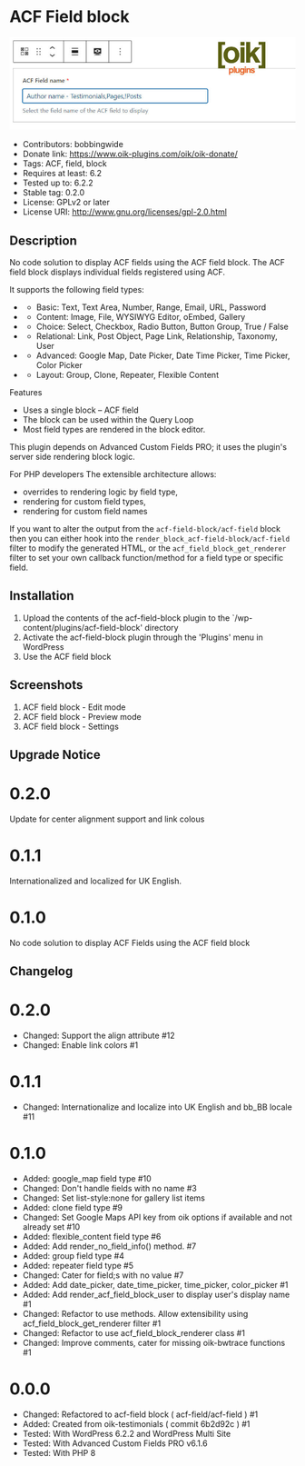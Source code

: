 # ACF Field block 
![banner](assets/acf-field-block-banner-772x250.jpg)
* Contributors: bobbingwide
* Donate link: https://www.oik-plugins.com/oik/oik-donate/
* Tags: ACF, field, block
* Requires at least: 6.2
* Tested up to: 6.2.2
* Stable tag: 0.2.0
* License: GPLv2 or later
* License URI: http://www.gnu.org/licenses/gpl-2.0.html

## Description 
No code solution to display ACF fields using the ACF field block.
The ACF field block displays individual fields registered using ACF.

It supports the following field types:

* - Basic: Text, Text Area, Number, Range, Email, URL, Password
* - Content: Image, File, WYSIWYG Editor, oEmbed, Gallery
* - Choice: Select, Checkbox, Radio Button, Button Group, True / False
* - Relational: Link, Post Object, Page Link, Relationship, Taxonomy, User
* - Advanced: Google Map, Date Picker, Date Time Picker, Time Picker, Color Picker
* - Layout: Group, Clone, Repeater, Flexible Content

Features

- Uses a single block – ACF field
- The block can be used within the Query Loop
- Most field types are rendered in the block editor.


This plugin depends on Advanced Custom Fields PRO; it uses the plugin's server side rendering block logic.


For PHP developers
The extensible architecture allows:
- overrides to rendering logic by field type,
- rendering for custom field types,
- rendering for custom field names


If you want to alter the output from the `acf-field-block/acf-field` block
then you can either hook into the `render_block_acf-field-block/acf-field` filter to
modify the generated HTML,
or the `acf_field_block_get_renderer` filter to set your own callback function/method
for a field type or specific field.


## Installation 
1. Upload the contents of the acf-field-block plugin to the `/wp-content/plugins/acf-field-block' directory
1. Activate the acf-field-block plugin through the 'Plugins' menu in WordPress
1. Use the ACF field block

## Screenshots 
1. ACF field block - Edit mode
1. ACF field block - Preview mode
1. ACF field block - Settings

## Upgrade Notice 
# 0.2.0 
Update for center alignment support and link colous

# 0.1.1 
Internationalized and localized for UK English.

# 0.1.0 
No code solution to display ACF Fields using the ACF field block

## Changelog 
# 0.2.0 
* Changed: Support the align attribute #12
* Changed: Enable link colors #1

# 0.1.1 
* Changed: Internationalize and localize into UK English and bb_BB locale #11

# 0.1.0 
* Added: google_map field type #10
* Changed: Don't handle fields with no name #3
* Changed: Set list-style:none for gallery list items
* Added: clone field type #9
* Changed: Set Google Maps API key from oik options if available and not already set #10
* Added: flexible_content field type #6
* Added: Add render_no_field_info() method. #7
* Added: group field type #4
* Added: repeater field type #5
* Changed: Cater for field;s with no value #7
* Added: Add date_picker, date_time_picker, time_picker, color_picker #1
* Added: Add render_acf_field_block_user to display user's display name #1
* Changed: Refactor to use methods. Allow extensibility using acf_field_block_get_renderer filter #1
* Changed: Refactor to use acf_field_block_renderer class #1
* Changed: Improve comments, cater for missing oik-bwtrace functions #1

# 0.0.0 
* Changed: Refactored to acf-field block ( acf-field/acf-field ) #1
* Added: Created from oik-testimonials ( commit 6b2d92c ) #1
* Tested: With WordPress 6.2.2 and WordPress Multi Site
* Tested: With Advanced Custom Fields PRO v6.1.6
* Tested: With PHP 8
